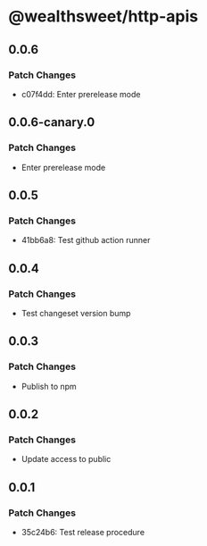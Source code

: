 # @wealthsweet/http-apis

## 0.0.6

### Patch Changes

- c07f4dd: Enter prerelease mode

## 0.0.6-canary.0

### Patch Changes

- Enter prerelease mode

## 0.0.5

### Patch Changes

- 41bb6a8: Test github action runner

## 0.0.4

### Patch Changes

- Test changeset version bump

## 0.0.3

### Patch Changes

- Publish to npm

## 0.0.2

### Patch Changes

- Update access to public

## 0.0.1

### Patch Changes

- 35c24b6: Test release procedure
